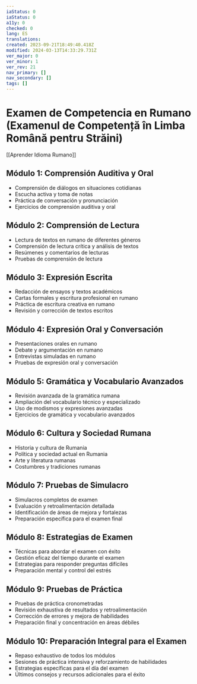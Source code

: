 ```yaml
---
iaStatus: 0
iaStatus: 0
a11y: 0
checked: 0
lang: ES
translations: 
created: 2023-09-21T18:49:40.418Z
modified: 2024-03-13T14:33:29.731Z
ver_major: 0
ver_minor: 1
ver_rev: 21
nav_primary: []
nav_secondary: []
tags: []
---
```

# Examen de Competencia en Rumano (Examenul de Competență în Limba Română pentru Străini)

[[Aprender Idioma Rumano]]

## Módulo 1: Comprensión Auditiva y Oral

- Comprensión de diálogos en situaciones cotidianas
- Escucha activa y toma de notas
- Práctica de conversación y pronunciación
- Ejercicios de comprensión auditiva y oral

## Módulo 2: Comprensión de Lectura

- Lectura de textos en rumano de diferentes géneros
- Comprensión de lectura crítica y análisis de textos
- Resúmenes y comentarios de lecturas
- Pruebas de comprensión de lectura

## Módulo 3: Expresión Escrita

- Redacción de ensayos y textos académicos
- Cartas formales y escritura profesional en rumano
- Práctica de escritura creativa en rumano
- Revisión y corrección de textos escritos

## Módulo 4: Expresión Oral y Conversación

- Presentaciones orales en rumano
- Debate y argumentación en rumano
- Entrevistas simuladas en rumano
- Pruebas de expresión oral y conversación

## Módulo 5: Gramática y Vocabulario Avanzados

- Revisión avanzada de la gramática rumana
- Ampliación del vocabulario técnico y especializado
- Uso de modismos y expresiones avanzadas
- Ejercicios de gramática y vocabulario avanzados

## Módulo 6: Cultura y Sociedad Rumana

- Historia y cultura de Rumania
- Política y sociedad actual en Rumania
- Arte y literatura rumanas
- Costumbres y tradiciones rumanas

## Módulo 7: Pruebas de Simulacro

- Simulacros completos de examen
- Evaluación y retroalimentación detallada
- Identificación de áreas de mejora y fortalezas
- Preparación específica para el examen final

## Módulo 8: Estrategias de Examen

- Técnicas para abordar el examen con éxito
- Gestión eficaz del tiempo durante el examen
- Estrategias para responder preguntas difíciles
- Preparación mental y control del estrés

## Módulo 9: Pruebas de Práctica

- Pruebas de práctica cronometradas
- Revisión exhaustiva de resultados y retroalimentación
- Corrección de errores y mejora de habilidades
- Preparación final y concentración en áreas débiles

## Módulo 10: Preparación Integral para el Examen

- Repaso exhaustivo de todos los módulos
- Sesiones de práctica intensiva y reforzamiento de habilidades
- Estrategias específicas para el día del examen
- Últimos consejos y recursos adicionales para el éxito

